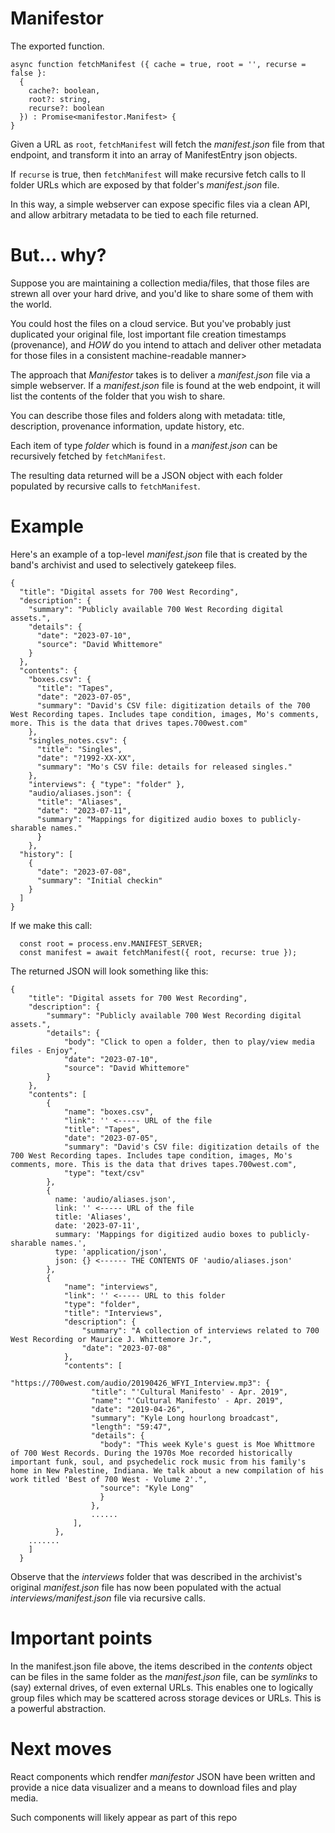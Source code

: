 # Manifestor

The exported function.

```
async function fetchManifest ({ cache = true, root = '', recurse = false }:
  {
    cache?: boolean,
    root?: string,
    recurse?: boolean
  }) : Promise<manifestor.Manifest> {
}
```

Given a URL as `root`, `fetchManifest` will fetch the _manifest.json_ file from
that endpoint, and transform it into an array of ManifestEntry json objects.

If `recurse` is true, then `fetchManifest` will make recursive fetch calls to ll folder
URLs which are exposed by that folder's _manifest.json_ file.

In this way, a simple webserver can expose specific files via a clean API,
and allow arbitrary metadata to be tied to each file returned.

# But... why?

Suppose you are maintaining a collection media/files, that those files are
strewn all over your hard drive, and you'd like to share some of them with the world.  

You could host the files on a cloud service.  But you've probably just
duplicated your original file, lost important file creation timestamps (provenance), 
and *HOW* do you intend to attach and deliver
other metadata for those files in a consistent machine-readable manner>

The approach that _Manifestor_ takes is to deliver a _manifest.json_ file via a simple
 webserver.  If a _manifest.json_ file is found at the web endpoint, it will
list the contents of the folder that you wish to share.

You can describe those files and folders along with metadata: title,
description, provenance information, update history, etc.

Each item of type *folder* which is found in a _manifest.json_ can be recursively
fetched by `fetchManifest`.

The resulting data returned will be a JSON object
with each folder populated by recursive calls to `fetchManifest`.

# Example

Here's an example of a top-level _manifest.json_ file that is created by the band's
archivist and used to selectively gatekeep files.

```
{
  "title": "Digital assets for 700 West Recording",
  "description": {
    "summary": "Publicly available 700 West Recording digital assets.",
    "details": {
      "date": "2023-07-10",
      "source": "David Whittemore"
    }
  },
  "contents": {
    "boxes.csv": {
      "title": "Tapes",
      "date": "2023-07-05",
      "summary": "David's CSV file: digitization details of the 700 West Recording tapes. Includes tape condition, images, Mo's comments, more. This is the data that drives tapes.700west.com"
    },
    "singles_notes.csv": {
      "title": "Singles",
      "date": "?1992-XX-XX",
      "summary": "Mo's CSV file: details for released singles."
    },
    "interviews": { "type": "folder" },
    "audio/aliases.json": {
      "title": "Aliases",
      "date": "2023-07-11",
      "summary": "Mappings for digitized audio boxes to publicly-sharable names."
      }
    },
  "history": [
    {
      "date": "2023-07-08",
      "summary": "Initial checkin"
    }
  ]
}
```

If we make this call:

```
  const root = process.env.MANIFEST_SERVER;
  const manifest = await fetchManifest({ root, recurse: true });
```

The returned JSON will look something like this:

```
{
    "title": "Digital assets for 700 West Recording",
    "description": {
        "summary": "Publicly available 700 West Recording digital assets.",
        "details": {
            "body": "Click to open a folder, then to play/view media files - Enjoy",
            "date": "2023-07-10",
            "source": "David Whittemore"
        }
    },
    "contents": [
        {
            "name": "boxes.csv",
            "link": '' <----- URL of the file
            "title": "Tapes",
            "date": "2023-07-05",
            "summary": "David's CSV file: digitization details of the 700 West Recording tapes. Includes tape condition, images, Mo's comments, more. This is the data that drives tapes.700west.com",
            "type": "text/csv"
        },
        {
          name: 'audio/aliases.json',
          link: '' <----- URL of the file
          title: 'Aliases',
          date: '2023-07-11',
          summary: 'Mappings for digitized audio boxes to publicly-sharable names.',
          type: 'application/json',
          json: {} <------ THE CONTENTS OF 'audio/aliases.json'
        },
        {
            "name": "interviews",
            "link": '' <----- URL to this folder
            "type": "folder",
            "title": "Interviews",
            "description": {
                "summary": "A collection of interviews related to 700 West Recording or Maurice J. Whittemore Jr.",
                "date": "2023-07-08"
            },
            "contents": [
                "https://700west.com/audio/20190426_WFYI_Interview.mp3": {
                  "title": "'Cultural Manifesto' - Apr. 2019",
                  "name": "'Cultural Manifesto' - Apr. 2019",
                  "date": "2019-04-26",
                  "summary": "Kyle Long hourlong broadcast",
                  "length": "59:47",
                  "details": {
                    "body": "This week Kyle's guest is Moe Whittmore of 700 West Records. During the 1970s Moe recorded historically important funk, soul, and psychedelic rock music from his family's home in New Palestine, Indiana. We talk about a new compilation of his work titled 'Best of 700 West - Volume 2'.",
                    "source": "Kyle Long"
                    }
                  },
                  ......
              ],
          },
    .......
    ]
  }
```

Observe that the *interviews* folder that was described in the archivist's original _manifest.json_ file
has now been populated with the actual _interviews/manifest.json_ file via recursive calls.

# Important points

In the manifest.json file above, the items described in the *contents* object
can be files in the same folder as the _manifest.json_ file, can be *symlinks*
to (say) external drives, of even external URLs.  This enables one to logically group files
which may  be scattered across storage devices or URLs.  This is a powerful abstraction.

# Next moves

React components which rendfer *manifestor* JSON have been written and provide a nice data visualizer and a means to download files and play media.

Such components will likely appear as part of this repo

